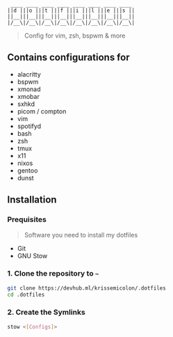 ```
 ____ ____ ____ ____ ____ ____ ____ ____
||d |||o |||t |||f |||i |||l |||e |||s ||
||__|||__|||__|||__|||__|||__|||__|||__||
|/__\|/__\|/__\|/__\|/__\|/__\|/__\|/__\|
```
> Config for vim, zsh, bspwm & more

## Contains configurations for
- alacritty
- bspwm
- xmonad
- xmobar
- sxhkd
- picom / compton
- vim
- spotifyd
- bash
- zsh
- tmux
- x11
- nixos
- gentoo
- dunst

## Installation

### Prequisites
> Software you need to install my dotfiles
- Git
- GNU Stow

### 1. Clone the repository to `~`
```sh
git clone https://devhub.ml/krissemicolon/.dotfiles
cd .dotfiles
```

### 2. Create the Symlinks
```sh
stow <[Configs]>
```